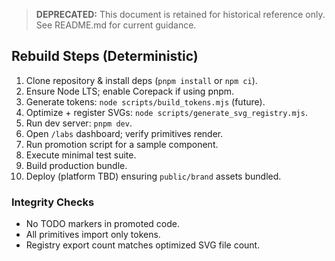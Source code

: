 > **DEPRECATED:** This document is retained for historical reference only. See README.md for current guidance.

## Rebuild Steps (Deterministic)

1. Clone repository & install deps (`pnpm install` or `npm ci`).
2. Ensure Node LTS; enable Corepack if using pnpm.
3. Generate tokens: `node scripts/build_tokens.mjs` (future).
4. Optimize + register SVGs: `node scripts/generate_svg_registry.mjs`.
5. Run dev server: `pnpm dev`.
6. Open `/labs` dashboard; verify primitives render.
7. Run promotion script for a sample component.
8. Execute minimal test suite.
9. Build production bundle.
10. Deploy (platform TBD) ensuring `public/brand` assets bundled.

### Integrity Checks
- No TODO markers in promoted code.
- All primitives import only tokens.
- Registry export count matches optimized SVG file count.
